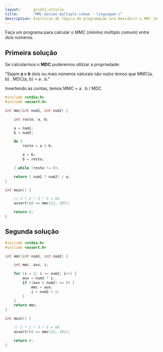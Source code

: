```yaml
---
layout:      grid12-article
title:       "MMC mínimo múltiplo comum - linguagem c"
description: Exercício de lógica de programação ara descubrir o MMC (mínimo múltiplo comum).
---
```


Faça um programa para calcular o MMC (mínimo múltiplo comum) entre dois números.

Primeira solução
---

Se calcularmos o __MDC__ poderemos utilizar a propriedade:

"Sejam __a__ e __b__ dois ou mais números naturais não nulos temos que MMC(a, b) . MDC(a, b) = a . b."

Invertendo as contas, temos MMC = a . b / MDC


```c
#include <stdio.h>
#include <assert.h>

int mmc(int num1, int num2) {

    int resto, a, b;

    a = num1;
    b = num2;

    do {
        resto = a % b;

        a = b;
        b = resto;

    } while (resto != 0);

    return ( num1 * num2) / a;
}

int main() {

    // 2 * 2 * 3 * 5 = 60
    assert(60 == mmc(12, 20));

    return 0;
}
```




Segunda solução
---

```c
#include <stdio.h>
#include <assert.h>

int mmc(int num1, int num2) {

    int mmc, aux, i;

    for (i = 2; i <= num2; i++) {
        aux = num1 * i;
        if ((aux % num2) == 0) {
            mmc = aux;
            i = num2 + 1;
        }
    }
    return mmc;
}

int main() {

    // 2 * 2 * 3 * 5 = 60
    assert(60 == mmc(12, 20));

    return 0;
}
```